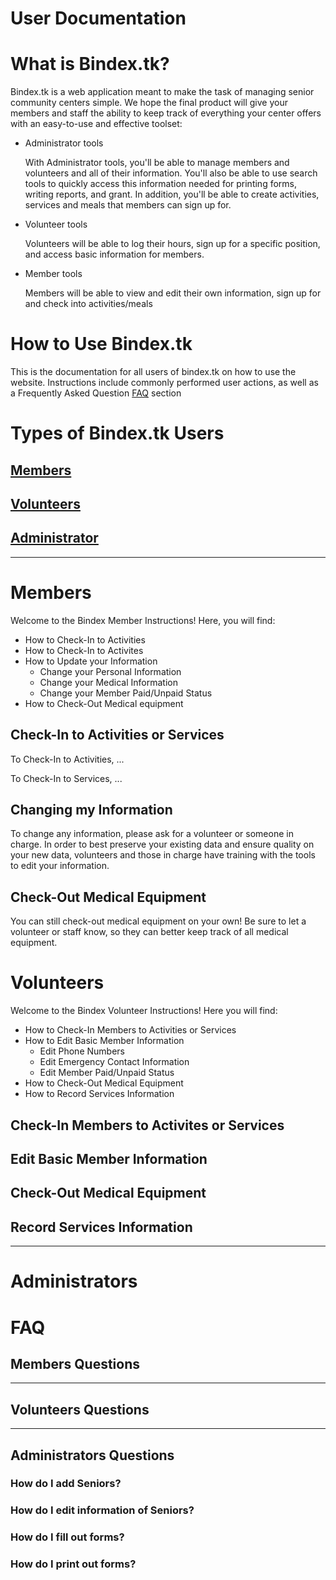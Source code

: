 # User Documentation

# What is Bindex.tk?

Bindex.tk is a web application meant to make the task of managing senior community centers simple. We hope the final product will give your members and staff the ability to keep track of everything your center offers with an easy-to-use and effective toolset:
* Administrator tools

   With Administrator tools, you'll be able to manage members and volunteers and all of their information.
   You'll also be able to use search tools to quickly access this information needed for printing forms, writing reports, and grant.
   In addition, you'll be able to create activities, services and meals that members can sign up for.

* Volunteer tools

   Volunteers will be able to log their hours, sign up for a specific position, and access basic information for members.

* Member tools

   Members will be able to view and edit their own information, sign up for and check into activities/meals

# How to Use Bindex.tk

This is the documentation for all users of bindex.tk on how to use the website. Instructions include commonly performed user actions, as well as a Frequently Asked Question [FAQ](#faq) section

# Types of Bindex.tk Users

## [Members](#members)
## [Volunteers](#volunteers)
## [Administrator](#administrators)
---
# Members

Welcome to the Bindex Member Instructions! Here, you will find:
- How to Check-In to Activities
- How to Check-In to Activites
- How to Update your Information
    - Change your Personal Information
    - Change your Medical Information
    - Change your Member Paid/Unpaid Status
- How to Check-Out Medical equipment

## Check-In to Activities or Services

To Check-In to Activities, ...

To Check-In to Services, ...

## Changing my Information

To change any information, please ask for a volunteer or someone in charge. In order to best preserve your existing data and ensure quality on your new data, volunteers and those in charge have training with the tools to edit your information. 

## Check-Out Medical Equipment

You can still check-out medical equipment on your own! Be sure to let a volunteer or staff know, so they can better keep track of all medical equipment.

# Volunteers

Welcome to the Bindex Volunteer Instructions! Here you will find:

- How to Check-In Members to Activities or Services
- How to Edit Basic Member Information
    - Edit Phone Numbers
    - Edit Emergency Contact Information 
    - Edit Member Paid/Unpaid Status
- How to Check-Out Medical Equipment
- How to Record Services Information

## Check-In Members to Activites or Services

## Edit Basic Member Information

## Check-Out Medical Equipment

## Record Services Information

---
# Administrators




# FAQ
## Members Questions

---
## Volunteers Questions

---
## Administrators Questions

### How do I add Seniors?

### How do I edit information of Seniors?

### How do I fill out forms?

### How do I print out forms?

